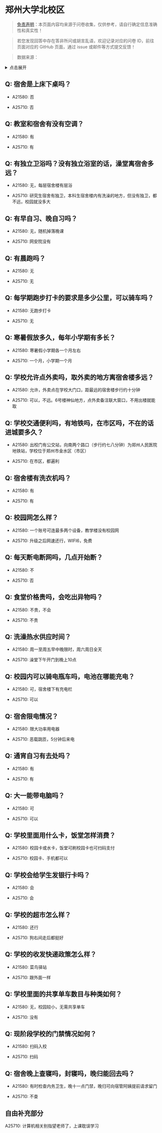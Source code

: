 # 郑州大学北校区

> [免责声明](https://colleges.chat/#_3)：本页面内容均来源于问卷收集，仅供参考，请自行确定信息准确性和真实性！

> 若您发现回答中存在答非所问或胡言乱语，欢迎记录对应的问卷 ID，前往页面对应的 GitHub 页面，通过 issue 或邮件等方式提交反馈！

> 数据来源：

<details><summary>点击展开</summary>
<ul>
<li>A21580: 匿名 (2024 年 03 月)</li>
<li>A25710: 匿名 (2024 年 07 月)</li>
</ul>
</details>

## Q: 宿舍是上床下桌吗？

- A21580: 否

- A25710: 否

## Q: 教室和宿舍有没有空调？

- A21580: 有

- A25710: 有

## Q: 有独立卫浴吗？没有独立浴室的话，澡堂离宿舍多远？

- A21580: 无，每层宿舍楼有层浴

- A25710: 研究生宿舍有独卫，本科生宿舍楼内有洗澡的地方，但没有独卫，都不远，校园就没多大

## Q: 有早自习、晚自习吗？

- A21580: 无，随机掉落晚课

- A25710: 网安院没有

## Q: 有晨跑吗？

- A21580: 无

- A25710: 无

## Q: 每学期跑步打卡的要求是多少公里，可以骑车吗？

- A21580: 无跑步打卡

- A25710: 无

## Q: 寒暑假放多久，每年小学期有多长？

- A21580: 寒暑假小学期各一个月左右

- A25710: 一个月，小学期一个月

## Q: 学校允许点外卖吗，取外卖的地方离宿舍楼多远？

- A21580: 允许，外卖点在学校大门口，距最远的宿舍楼步行约十分钟

- A25710: 可以，不远。6号楼神仙地方，点外卖备注联大窗口，不用出楼就能取

## Q: 学校交通便利吗，有地铁吗，在市区吗，不在的话进城要多久？

- A21580: 出校门有公交站，向南两个路口（步行约七八分钟）为郑州人民医院地铁站，学校位于郑州市金水区（市区）

- A25710: 在市区，都遍利

## Q: 宿舍楼有洗衣机吗？

- A21580: 有

- A25710: 有

## Q: 校园网怎么样？

- A21580: 一个账号可连最多两个设备，教学楼没有校园网

- A25710: 升级之后网速还行，WIFI6，免费

## Q: 每天断电断网吗，几点开始断？

- A21580: 不

- A25710: 否

## Q: 食堂价格贵吗，会吃出异物吗？

- A21580: 不贵，不会

- A25710: 不贵

## Q: 洗澡热水供应时间？

- A21580: 周一至周五早中晚限时，周六周日全天

- A25710: 澡堂下午开门到晚上10点

## Q: 校园内可以骑电瓶车吗，电池在哪能充电？

- A21580: 可，宿舍楼下有充电栏

- A25710: 可以

## Q: 宿舍限电情况？

- A21580: 限大功率用电器

- A25710: 恶载跳匝，5分钟后来电

## Q: 通宵自习有去处吗？

- A21580: 有

- A25710: 有

## Q: 大一能带电脑吗？

- A21580: 可

- A25710: 可以

## Q: 学校里面用什么卡，饭堂怎样消费？

- A21580: 校园卡或水卡，饭堂可刷校园卡也可扫码支付

- A25710: 校园卡、手机都可以

## Q: 学校会给学生发银行卡吗？

- A21580: 会

- A25710: 会

## Q: 学校的超市怎么样？

- A21580: 还行

- A25710: 狗右间走后都挺好

## Q: 学校的收发快递政策怎么样？

- A21580: 菜鸟驿站

- A25710: 跟外面一样

## Q: 学校里面的共享单车数目与种类如何？

- A21580: 无，校园较小，无需共享单车

- A25710: 没有

## Q: 现阶段学校的门禁情况如何？

- A21580: 扫码入校

- A25710: 扫码

## Q: 宿舍晚上查寝吗，封寝吗，晚归能回去吗？

- A21580: 有时检查内务卫生，晚十一点门禁，晚归可向宿管阿姨提前请求留门

- A25710: 不查

## 自由补充部分

A25710: 计算机相关别指望老师了，上课耽误学习